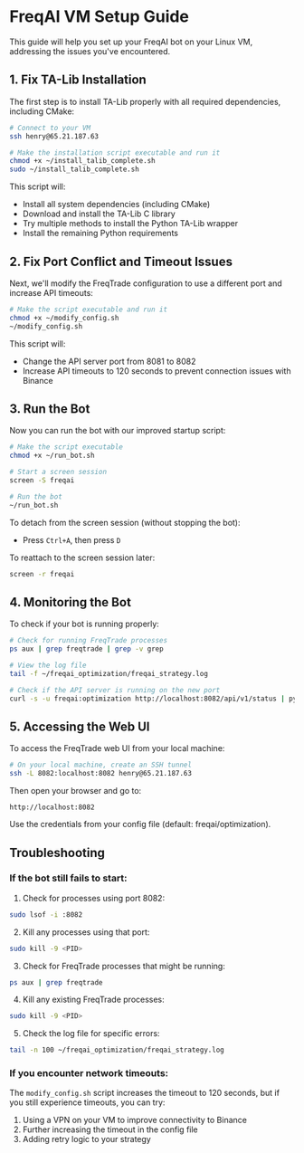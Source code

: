 # FreqAI VM Setup Guide

This guide will help you set up your FreqAI bot on your Linux VM, addressing the issues you've encountered.

## 1. Fix TA-Lib Installation

The first step is to install TA-Lib properly with all required dependencies, including CMake:

```bash
# Connect to your VM
ssh henry@65.21.187.63

# Make the installation script executable and run it
chmod +x ~/install_talib_complete.sh
sudo ~/install_talib_complete.sh
```

This script will:
- Install all system dependencies (including CMake)
- Download and install the TA-Lib C library
- Try multiple methods to install the Python TA-Lib wrapper
- Install the remaining Python requirements

## 2. Fix Port Conflict and Timeout Issues

Next, we'll modify the FreqTrade configuration to use a different port and increase API timeouts:

```bash
# Make the script executable and run it
chmod +x ~/modify_config.sh
~/modify_config.sh
```

This script will:
- Change the API server port from 8081 to 8082
- Increase API timeouts to 120 seconds to prevent connection issues with Binance

## 3. Run the Bot

Now you can run the bot with our improved startup script:

```bash
# Make the script executable
chmod +x ~/run_bot.sh

# Start a screen session
screen -S freqai

# Run the bot
~/run_bot.sh
```

To detach from the screen session (without stopping the bot):
- Press `Ctrl+A`, then press `D`

To reattach to the screen session later:
```bash
screen -r freqai
```

## 4. Monitoring the Bot

To check if your bot is running properly:

```bash
# Check for running FreqTrade processes
ps aux | grep freqtrade | grep -v grep

# View the log file
tail -f ~/freqai_optimization/freqai_strategy.log

# Check if the API server is running on the new port
curl -s -u freqai:optimization http://localhost:8082/api/v1/status | python -m json.tool
```

## 5. Accessing the Web UI

To access the FreqTrade web UI from your local machine:

```bash
# On your local machine, create an SSH tunnel
ssh -L 8082:localhost:8082 henry@65.21.187.63
```

Then open your browser and go to:
```
http://localhost:8082
```

Use the credentials from your config file (default: freqai/optimization).

## Troubleshooting

### If the bot still fails to start:

1. Check for processes using port 8082:
```bash
sudo lsof -i :8082
```

2. Kill any processes using that port:
```bash
sudo kill -9 <PID>
```

3. Check for FreqTrade processes that might be running:
```bash
ps aux | grep freqtrade
```

4. Kill any existing FreqTrade processes:
```bash
sudo kill -9 <PID>
```

5. Check the log file for specific errors:
```bash
tail -n 100 ~/freqai_optimization/freqai_strategy.log
```

### If you encounter network timeouts:

The `modify_config.sh` script increases the timeout to 120 seconds, but if you still experience timeouts, you can try:

1. Using a VPN on your VM to improve connectivity to Binance
2. Further increasing the timeout in the config file
3. Adding retry logic to your strategy 
